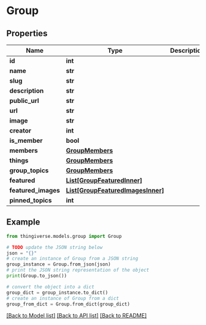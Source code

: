 # Group


## Properties

Name | Type | Description | Notes
------------ | ------------- | ------------- | -------------
**id** | **int** |  | 
**name** | **str** |  | [optional] 
**slug** | **str** |  | [optional] 
**description** | **str** |  | [optional] 
**public_url** | **str** |  | [optional] 
**url** | **str** |  | [optional] 
**image** | **str** |  | [optional] 
**creator** | **int** |  | [optional] 
**is_member** | **bool** |  | [optional] 
**members** | [**GroupMembers**](GroupMembers.md) |  | [optional] 
**things** | [**GroupMembers**](GroupMembers.md) |  | [optional] 
**group_topics** | [**GroupMembers**](GroupMembers.md) |  | [optional] 
**featured** | [**List[GroupFeaturedInner]**](GroupFeaturedInner.md) |  | [optional] 
**featured_images** | [**List[GroupFeaturedImagesInner]**](GroupFeaturedImagesInner.md) |  | [optional] 
**pinned_topics** | **int** |  | [optional] 

## Example

```python
from thingiverse.models.group import Group

# TODO update the JSON string below
json = "{}"
# create an instance of Group from a JSON string
group_instance = Group.from_json(json)
# print the JSON string representation of the object
print(Group.to_json())

# convert the object into a dict
group_dict = group_instance.to_dict()
# create an instance of Group from a dict
group_from_dict = Group.from_dict(group_dict)
```
[[Back to Model list]](../README.md#documentation-for-models) [[Back to API list]](../README.md#documentation-for-api-endpoints) [[Back to README]](../README.md)


